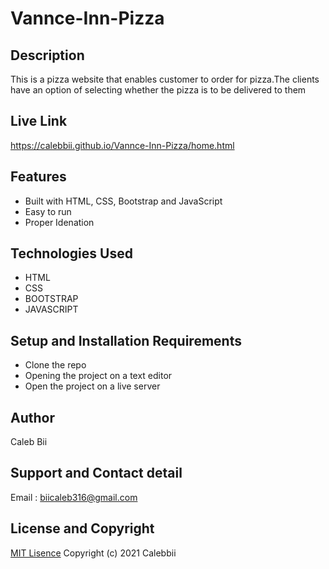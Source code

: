 # Vannce-Inn-Pizza

## Description
This is a pizza website that enables customer to order for pizza.The clients have an option of selecting whether the pizza is to be delivered to them
## Live Link
https://calebbii.github.io/Vannce-Inn-Pizza/home.html

## Features
* Built with HTML, CSS, Bootstrap and JavaScript
* Easy to run
* Proper Idenation

## Technologies Used
* HTML
* CSS
* BOOTSTRAP
* JAVASCRIPT

## Setup and Installation Requirements
* Clone the repo
* Opening the project on a text editor
* Open the project on a live server

## Author
Caleb Bii

## Support and Contact detail
Email : biicaleb316@gmail.com

## License and Copyright
[MIT Lisence](https://github.com/Calebbii/Vannce-Inn-Pizza/blob/master/LICENSE) Copyright (c) 2021 Calebbii

